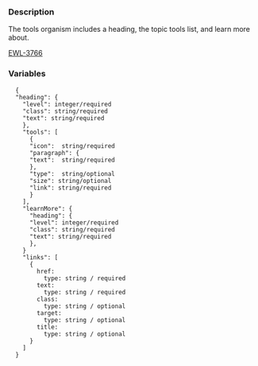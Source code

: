 ### Description
The tools organism includes a heading, the topic tools list, and learn more about. 

[EWL-3766](https://issues.ama-assn.org/browse/EWL-4165)
  
  
### Variables
~~~
  {
  "heading": {
    "level": integer/required
    "class": string/required
    "text": string/required
    },
    "tools": [
      {
      "icon":  string/required
      "paragraph": {
      "text":  string/required
      },
      "type":  string/optional
      "size": string/optional
      "link": string/required
      }
    ],
    "learnMore": {
      "heading": {
      "level": integer/required
      "class": string/required
      "text": string/required
      },
    }
    "links": [
      {
        href: 
          type: string / required
        text:
          type: string / required
        class:
          type: string / optional
        target:
          type: string / optional
        title:
          type: string / optional
      }
    ]
  }
~~~
